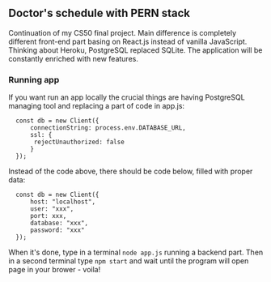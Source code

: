 ## Doctor's schedule with PERN stack
Continuation of my CS50 final project. Main difference is completely different front-end part basing on React.js instead of vanilla JavaScript. Thinking about Heroku, PostgreSQL replaced SQLite. The application will be constantly enriched with new features.
### Running app
If you want run an app locally the crucial things are having PostgreSQL managing tool and replacing a part of code in app.js:
```
  const db = new Client({
      connectionString: process.env.DATABASE_URL,
      ssl: {
       rejectUnauthorized: false
      }
  });
 ```
Instead of the code above, there should be code below, filled with proper data:
```
  const db = new Client({
      host: "localhost",
      user: "xxx",
      port: xxx,
      database: "xxx",
      password: "xxx"
  });
```
When it's done, type in a terminal ``` node app.js ``` running a backend part. Then in a second terminal type ```npm start``` and wait until the program will open page in your brower - voila! 
